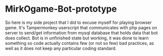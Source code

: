 # MirkOgame-Bot-prototype

So here is my side project that I did to excuse myself for playing browser game. It's Tampermonkey userscript that communicates with php pages on server to send/get information from mysql database that holds data that bot does collect. 
Bot is in unfinished state but working, it was done to learn something so code actually contains few (or not so few) bad practices, as well as it does not keep any particular coding standard.
